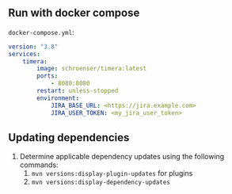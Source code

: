 ## Run with docker compose

`docker-compose.yml`:

```yaml
version: "3.8"
services:
    timera:
        image: schroenser/timera:latest
        ports:
            - 8080:8080
        restart: unless-stopped
        environment:
            JIRA_BASE_URL: <https://jira.example.com>
            JIRA_USER_TOKEN: <my_jira_user_token>
```

## Updating dependencies

1. Determine applicable dependency updates using the following commands:
    1. `mvn versions:display-plugin-updates` for plugins
    2. `mvn versions:display-dependency-updates`
